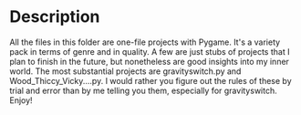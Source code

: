# Description
All the files in this folder are one-file projects with Pygame. It's a variety pack in terms of genre and in quality. A few are just stubs of projects that I plan to finish in the future, but nonetheless are good insights into my inner world. The most substantial projects are gravityswitch.py and Wood_Thiccy_Vicky....py. I would rather you figure out the rules of these by trial and error than by me telling you them, especially for gravityswitch. Enjoy!